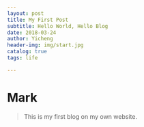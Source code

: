 ```yaml
--- 
layout: post 
title: My First Post 
subtitle: Hello World, Hello Blog 
date: 2018-03-24 
author: Yicheng
header-img: img/start.jpg 
catalog: true
tags: life 

--- 
```


# Mark
>This is my first blog on my own website.



